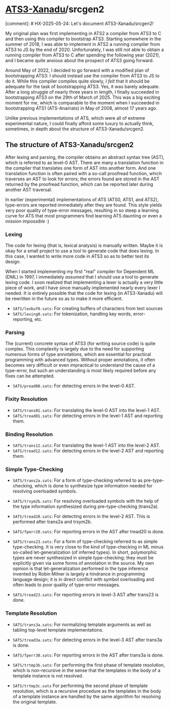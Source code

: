 # [ATS3-Xanadu](http://www.ats-lang.org/)/srcgen2

[comment]: # HX-2025-05-24: Let's document ATS3-Xanadu/srcgen2!

My original plan was first implementing in ATS2 a compiler from ATS3
to C and then using this compiler to bootstrap ATS3. Starting
somewhere in the summer of 2018, I was able to implement in ATS2 a
running compiler from ATS3 to JS by the end of 2020. Unfortunately, I
was still not able to obtain a running compiler from ATS3 to C after
spending the following year (2021), and I became quite anxious about
the prospect of ATS3 going forward.

Around May of 2022, I decided to go forward with a modified plan of
bootstrapping ATS3: I should instead use the compiler from ATS3 to JS
to do it. While this compiler compiles quite slowly, I _felt_ that it
should be adequate for the task of bootstrapping ATS3. Yes, it was
barely adequate. After a long struggle of nearly three years in
length, I finally succeeded in bootstrapping ATS3 on the 29th of March
of 2025. This was a big exciting moment for me, which is comparable to
the moment when I succeeded in bootstrapping ATS1 (ATS-Anairiats) in
May of 2008, almost 17 years ago.

Unlike previous implementations of ATS, which were all of extreme
experimental nature, I could finally afford some luxury to actually
think, sometimes, in depth about the structure of ATS3-Xanadu/srcgen2.

## The structure of ATS3-Xanadu/srcgen2

After lexing and parsing, the compiler obtains an abstract syntax tree
(AST), which is referred to as level-0 AST. There are many a
translation function in the compiler that translates one form of AST
into another form. And one translation function is often paired with
a so-call proofread function, which traverses an AST to look for
errors; the errors found are stored in the AST returned by the
proofread function, which can be reported later during another AST
traversal.

In earlier (experimental) implementations of ATS (ATS0, ATS1, and
ATS2), type-errors are reported immediately after they are found. This
style yields very poor quality of type-error messages, resulting in so
steep a learning curve for ATS that most programmers find learning ATS
daunting or even a _mission impossible_ :)
  
### Lexing

The code for lexing (that is, lexical analysis) is manually written.
Maybe it is okay for a small project to use a tool to generate code
that does lexing. In this case, I wanted to write more code in ATS3 so as
to better test its design.

When I started implementing my first "real" compiler for Dependent ML
(DML) in 1997, I immediately _assumed_ that I should use a tool to
generate lexing code. I soon realized that implementing a lexer is
actually a very little piece of work, and I have since manually
implemented nearly every lexer I needed.  It is entirely possible that
the code for lexing (in ATS3-Xanadu) will be rewritten in the future
so as to make it more efficient.

- `SATS/lexbuf0.sats`:
  For creating buffers of characters from text sources
- `SATS/lexing0.sats`:
  For tokenization, handling key words, error-reporting, etc.

### Parsing

The (current) concrete syntax of ATS3 (for writing source code) is
quite complex. This complexity is largely due to the need for
supporting numerous forms of type annotations, which are essential for
practical programming with advanced types. Without proper annotations,
it often becomes very difficult or even impractical to understand the
cause of a type-error, but such an understanding is most likely
required before any fixes can be attempted.

- `SATS/pread00.sats`:
  For detecting errors in the level-0 AST.

### Fixity Resolution

- `SATS/trans01.sats`:
  For translating the level-0 AST into the level-1 AST.
- `SATS/tread01.sats`:
  For detecting errors in the level-1 AST and reporting them.

### Binding Resolution

- `SATS/trans12.sats`:
  For translating the level-1 AST into the level-2 AST.
- `SATS/tread12.sats`:
  For detecting errors in the level-2 AST and reporting them.

### Simple Type-Checking

- `SATS/trans2a.sats`:
  For a form of type-checking referred to as pre-type-checking,
  which is done to synthesize type information needed for resolving
  overloaded symbols.

- `SATS/trsym2b.sats`:
  For resolving overloaded symbols with the help of the type information
  synthesized during pre-type-checking (trans2a).

- `SATS/tread20.sats`: For detecting errors in the level-2 AST. This is
  performed after trans2a and trsym2b.

- `SATS/fperr20.sats`: For reporting errors in the AST after tread20 is done.

- `SATS/trans23.sats`:
  For a form of type-checking referred to as simple type-checking.
  It is very close to the kind of type-checking in ML minus so-called
  let-generalization (of inferred types). In short, polymorphic types
  are never synthesized in simple type-checking; they must be
  explicitly given via some forms of annotation in the source.  My own
  opinion is that let-generalization performed in the type inference
  invented by Robin Milner is largely a hindrance in programming
  language design; it is in direct conflict with symbol overloading
  and often leads to poor quality of type-error messages.
  
- `SATS/tread23.sats`:
  For reporting errors in level-3 AST after trans23 is done.

### Template Resolution

- `SATS/trans3a.sats`:
  For normalizing template arguments as well as tabling
  top-level template implementations.
- `SATS/tread3a.sats`:
  For detecting errors in the level-3 AST after trans3a is done.

- `SATS/fperr30.sats`: For reporting errors in the AST after trans3a is done.

- `SATS/trtmp3b.sats`:
  For performing the first phase of template resolution, which is non-recursive
  in the sense that the templates in the body of a template instance is not resolved.

- `SATS/trtmp3c.sats`
  For performing the second phase of template resolution, which is a recursive procedure
  as the templates in the body of a template instance are handled by the same algorithm
  for resolving the original template.

<!--
########################################################################
-->
